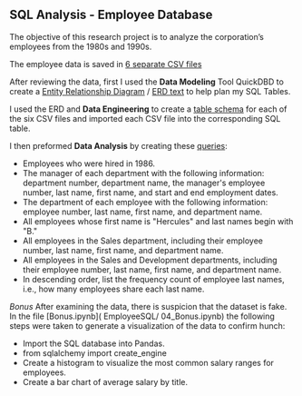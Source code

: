 ## SQL Analysis - Employee Database
The objective of this research project is to analyze the corporation’s employees from the 1980s and 1990s. 

The employee data is saved in [6 separate CSV files]( EmployeeSQL/data)

After reviewing the data, first I used the **Data Modeling** Tool QuickDBD to create a [Entity Relationship Diagram](EmployeeSQL/01_ERD.png) / [ERD text](EmployeeSQL/01_ERD.txt) to help plan my SQL Tables. 

I used the ERD and **Data Engineering** to create a [table schema](EmployeeSQL/02_table_schemata.sql) for each of the six CSV files and imported each CSV file into the corresponding SQL table. 

I then preformed **Data Analysis** by creating these [queries](EmployeeSQL/03_queries.sql):
-	Employees who were hired in 1986.
-	The manager of each department with the following information: department number, department name, the manager's employee number, last name, first name, and start and end employment dates.
-	The department of each employee with the following information: employee number, last name, first name, and department name.
-	All employees whose first name is "Hercules" and last names begin with "B."
-	All employees in the Sales department, including their employee number, last name, first name, and department name.
-	All employees in the Sales and Development departments, including their employee number, last name, first name, and department name.
-	In descending order, list the frequency count of employee last names, i.e., how many employees share each last name.

*Bonus*
After examining the data, there is suspicion that the dataset is fake. In the file [Bonus.ipynb]( EmployeeSQL/ 04_Bonus.ipynb)
the following steps were taken to generate a visualization of the data to confirm hunch:
-	Import the SQL database into Pandas.
-	from sqlalchemy import create_engine
-	Create a histogram to visualize the most common salary ranges for employees.
-	Create a bar chart of average salary by title.
